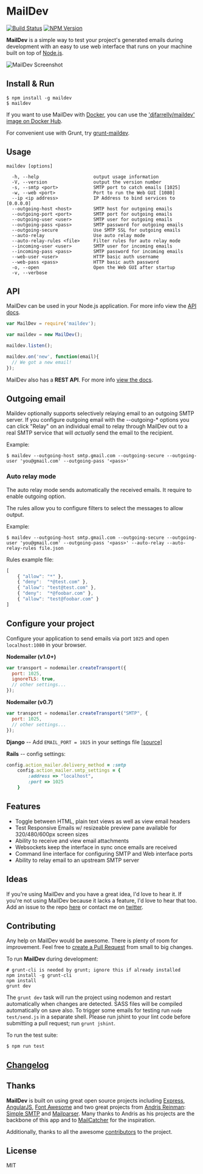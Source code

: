 # MailDev

[![Build Status](https://api.travis-ci.org/djfarrelly/MailDev.svg)](https://travis-ci.org/djfarrelly/MailDev)
[![NPM Version](https://img.shields.io/npm/v/maildev.svg)](https://www.npmjs.com/package/maildev)

**MailDev** is a simple way to test your project's generated emails during development with an easy to use web interface that runs on your machine built on top of [Node.js](http://www.nodejs.org).

![MailDev Screenshot](https://dl.dropboxusercontent.com/u/50627698/maildev/screenshot-2015-03-29.png)

## Install & Run

    $ npm install -g maildev
    $ maildev

If you want to use MailDev with [Docker](https://www.docker.com/), you can use the ['djfarrelly/maildev' image on Docker Hub](https://registry.hub.docker.com/u/djfarrelly/maildev/).

For convenient use with Grunt, try [grunt-maildev](https://github.com/xavierpriour/grunt-maildev).

## Usage

    maildev [options]

      -h, --help                    output usage information
      -V, --version                 output the version number
      -s, --smtp <port>             SMTP port to catch emails [1025]
      -w, --web <port>              Port to run the Web GUI [1080]
      --ip <ip address>             IP Address to bind services to [0.0.0.0]
      --outgoing-host <host>        SMTP host for outgoing emails
      --outgoing-port <port>        SMTP port for outgoing emails
      --outgoing-user <user>        SMTP user for outgoing emails
      --outgoing-pass <pass>        SMTP password for outgoing emails
      --outgoing-secure             Use SMTP SSL for outgoing emails
      --auto-relay                  Use auto relay mode
      --auto-relay-rules <file>     Filter rules for auto relay mode
      --incoming-user <user>        SMTP user for incoming emails
      --incoming-pass <pass>        SMTP password for incoming emails
      --web-user <user>             HTTP basic auth username
      --web-pass <pass>             HTTP basic auth password
      -o, --open                    Open the Web GUI after startup
      -v, --verbose

## API

MailDev can be used in your Node.js application. For more info view the 
[API docs](https://github.com/djfarrelly/MailDev/blob/master/docs/api.md).

```javascript
var MailDev = require('maildev');

var maildev = new MailDev();

maildev.listen();

maildev.on('new', function(email){
  // We got a new email!
});
```

MailDev also has a **REST API**. For more info
[view the docs](https://github.com/djfarrelly/MailDev/blob/master/docs/rest.md).

## Outgoing email

Maildev optionally supports selectively relaying email to an outgoing SMTP server.  If you configure outgoing
email with the --outgoing-* options you can click "Relay" on an individual email to relay through MailDev out
to a real SMTP service that will *actually* send the email to the recipient.

  Example:

    $ maildev --outgoing-host smtp.gmail.com --outgoing-secure --outgoing-user 'you@gmail.com' --outgoing-pass '<pass>'

### Auto relay mode

The auto relay mode sends automatically the received emails. It require to enable outgoing option.

The rules allow you to configure filters to select the messages to allow output.

  Example:

    $ maildev --outgoing-host smtp.gmail.com --outgoing-secure --outgoing-user 'you@gmail.com' --outgoing-pass '<pass>' --auto-relay --auto-relay-rules file.json

  Rules example file:
```javascript
[
	{ "allow": "*" },
	{ "deny":  "*@test.com" },
	{ "allow": "test@test.com" },
	{ "deny":  "*@foobar.com" },
	{ "allow": "test@foobar.com" }
]
```

## Configure your project

Configure your application to send emails via port `1025` and open `localhost:1080` in your browser.

**Nodemailer (v1.0+)**

```javascript
var transport = nodemailer.createTransport({
  port: 1025,
  ignoreTLS: true,
  // other settings...
});
```

**Nodemailer (v0.7)**

```javascript
var transport = nodemailer.createTransport("SMTP", {
  port: 1025,
  // other settings...
});
```

**Django** -- Add `EMAIL_PORT = 1025` in your settings file [[source]](https://docs.djangoproject.com/en/dev/ref/settings/#std:setting-EMAIL_PORT)

**Rails** -- config settings:

```ruby
config.action_mailer.delivery_method = :smtp
    config.action_mailer.smtp_settings = {
        :address => "localhost",
        :port => 1025
    }
```

## Features

* Toggle between HTML, plain text views as well as view email headers
* Test Responsive Emails w/ resizeable preview pane available for 320/480/600px screen sizes
* Ability to receive and view email attachments
* Websockets keep the interface in sync once emails are received
* Command line interface for configuring SMTP and Web interface ports
* Ability to relay email to an upstream SMTP server

## Ideas

If you're using MailDev and you have a great idea, I'd love to hear it. If you're not using MailDev because it lacks a feature, I'd love to hear that too. Add an issue to the repo [here](https://github.com/djfarrelly/MailDev/issues/new) or contact me on [twitter](http://www.twitter.com/djfarrelly).

## Contributing

Any help on MailDev would be awesome. There is plenty of room for improvement. Feel free to [create a Pull Request](https://github.com/djfarrelly/MailDev/issues/new) from small to big changes. 

To run **MailDev** during development:


    # grunt-cli is needed by grunt; ignore this if already installed
    npm install -g grunt-cli
    npm install
    grunt dev


The `grunt dev` task will run the project using nodemon and restart automatically when changes are detected. SASS files will be compiled automatically on save also. To trigger some emails for testing run `node test/send.js` in a separate shell. Please run jshint to your lint code before submitting a pull request; run `grunt jshint`.

To run the test suite:

    $ npm run test

## [Changelog](https://github.com/djfarrelly/MailDev/releases)

## Thanks

**MailDev** is built on using great open source projects including [Express](http://expressjs.com), [AngularJS](http://angularjs.org/), [Font Awesome](http://fontawesome.io/) and two great projects from [Andris Reinman](https://github.com/andris9): [Simple SMTP](https://github.com/andris9/simplesmtp) and [Mailparser](https://github.com/andris9/mailparser). Many thanks to Andris as his projects are the backbone of this app and to [MailCatcher](http://mailcatcher.me/) for the inspiration.

Additionally, thanks to all the awesome [contributors](https://github.com/djfarrelly/MailDev/graphs/contributors)
to the project.

## License

MIT
